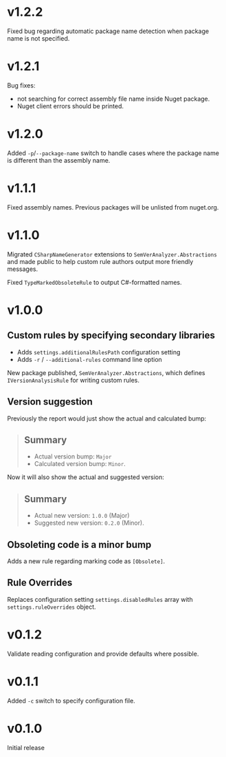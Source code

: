 # v1.2.2

Fixed bug regarding automatic package name detection when package name is not specified.

# v1.2.1

Bug fixes:

- not searching for correct assembly file name inside Nuget package.
- Nuget client errors should be printed.

# v1.2.0

Added `-p`/`--package-name` switch to handle cases where the package name is different than the assembly name.

# v1.1.1

Fixed assembly names.  Previous packages will be unlisted from nuget.org.

# v1.1.0

Migrated `CSharpNameGenerator` extensions to `SemVerAnalyzer.Abstractions` and made public to help custom rule authors output more friendly messages.

Fixed `TypeMarkedObsoleteRule` to output C#-formatted names.

# v1.0.0

## Custom rules by specifying secondary libraries

- Adds `settings.additionalRulesPath` configuration setting
- Adds `-r` / `--additional-rules` command line option

New package published, `SemVerAnalyzer.Abstractions`, which defines `IVersionAnalysisRule` for writing custom rules.

## Version suggestion

Previously the report would just show the actual and calculated bump:

> ## Summary
>
> - Actual version bump: `Major`
> - Calculated version bump: `Minor`.

Now it will also show the actual and suggested version:

> ## Summary
> 
> - Actual new version: `1.0.0` (Major)
> - Suggested new version: `0.2.0` (Minor).

## Obsoleting code is a minor bump

Adds a new rule regarding marking code as `[Obsolete]`.

## Rule Overrides

Replaces configuration setting `settings.disabledRules` array with `settings.ruleOverrides` object.

# v0.1.2

Validate reading configuration and provide defaults where possible.

# v0.1.1

Added `-c` switch to specify configuration file.

# v0.1.0

Initial release